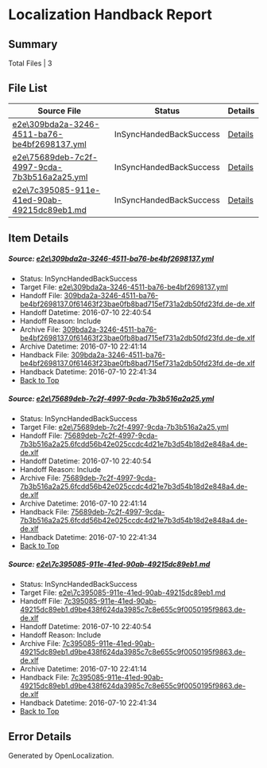 # <a name='report-top'></a> Localization Handback Report

## Summary
 Total Files | 3

## File List
 Source File | Status | Details 
 ----------- | ------ | ------- 
 [e2e\309bda2a-3246-4511-ba76-be4bf2698137.yml](https://github.com/OpenLocalizationTestOrg/oltest/blob/89299a014be2ab32db88b9067510ecb920bc8697/e2e/309bda2a-3246-4511-ba76-be4bf2698137.yml) | InSyncHandedBackSuccess | [Details](#39431d6c26847bcf3cf256603b0820385f14d1701)
 [e2e\75689deb-7c2f-4997-9cda-7b3b516a2a25.yml](https://github.com/OpenLocalizationTestOrg/oltest/blob/89299a014be2ab32db88b9067510ecb920bc8697/e2e/75689deb-7c2f-4997-9cda-7b3b516a2a25.yml) | InSyncHandedBackSuccess | [Details](#cf1270748923801a07e16d563b8c38adc34a6aa93)
 [e2e\7c395085-911e-41ed-90ab-49215dc89eb1.md](https://github.com/OpenLocalizationTestOrg/oltest/blob/89299a014be2ab32db88b9067510ecb920bc8697/e2e/7c395085-911e-41ed-90ab-49215dc89eb1.md) | InSyncHandedBackSuccess | [Details](#3528a9cc04c05bf788583749e2d54bbc416d41a14)

## Item Details
##### <a name='39431d6c26847bcf3cf256603b0820385f14d1701'></a> Source: [e2e\309bda2a-3246-4511-ba76-be4bf2698137.yml](https://github.com/OpenLocalizationTestOrg/oltest/blob/89299a014be2ab32db88b9067510ecb920bc8697/e2e/309bda2a-3246-4511-ba76-be4bf2698137.yml)
* Status: InSyncHandedBackSuccess
* Target File: [e2e\309bda2a-3246-4511-ba76-be4bf2698137.yml](https://github.com/OpenLocalizationTestOrg/oltest-dede-fly/blob/d71f9cc17562a97568469ec47116dc183adc1722/e2e/309bda2a-3246-4511-ba76-be4bf2698137.yml)
* Handoff File: [309bda2a-3246-4511-ba76-be4bf2698137.0f61463f23bae0fb8bad715ef731a2db50fd23fd.de-de.xlf](https://github.com/OpenLocalizationTestOrg/olhandoff-e2e/blob/81a20c264d6eac6536327d60eca68ee907bbbe61/ol-handoff/OpenLocalizationTestOrg/oltest-dede-fly/ci/ht/309bda2a-3246-4511-ba76-be4bf2698137.0f61463f23bae0fb8bad715ef731a2db50fd23fd.de-de.xlf)
* Handoff Datetime: 2016-07-10 22:40:54
* Handoff Reason: Include
* Archive File: [309bda2a-3246-4511-ba76-be4bf2698137.0f61463f23bae0fb8bad715ef731a2db50fd23fd.de-de.xlf](https://github.com/OpenLocalizationTestOrg/olhandoff-e2e/blob/4e79b1989ad595361be3fc448698e71cba96044f/ol-archive/OpenLocalizationTestOrg/oltest-dede-fly/ci/ht/309bda2a-3246-4511-ba76-be4bf2698137.0f61463f23bae0fb8bad715ef731a2db50fd23fd.de-de.xlf)
* Archive Datetime: 2016-07-10 22:41:14
* Handback File: [309bda2a-3246-4511-ba76-be4bf2698137.0f61463f23bae0fb8bad715ef731a2db50fd23fd.de-de.xlf](https://github.com/OpenLocalizationTestOrg/olhandback-e2e/blob/ac0dc9bd4598126d212af8fef104c8c2e2be89e8/ol-handback/OpenLocalizationTestOrg/oltest-dede-fly/ci/ht/309bda2a-3246-4511-ba76-be4bf2698137.0f61463f23bae0fb8bad715ef731a2db50fd23fd.de-de.xlf)
* Handback Datetime: 2016-07-10 22:41:34
* [Back to Top](#report-top)

##### <a name='cf1270748923801a07e16d563b8c38adc34a6aa93'></a> Source: [e2e\75689deb-7c2f-4997-9cda-7b3b516a2a25.yml](https://github.com/OpenLocalizationTestOrg/oltest/blob/89299a014be2ab32db88b9067510ecb920bc8697/e2e/75689deb-7c2f-4997-9cda-7b3b516a2a25.yml)
* Status: InSyncHandedBackSuccess
* Target File: [e2e\75689deb-7c2f-4997-9cda-7b3b516a2a25.yml](https://github.com/OpenLocalizationTestOrg/oltest-dede-fly/blob/d71f9cc17562a97568469ec47116dc183adc1722/e2e/75689deb-7c2f-4997-9cda-7b3b516a2a25.yml)
* Handoff File: [75689deb-7c2f-4997-9cda-7b3b516a2a25.6fcdd56b42e025ccdc4d21e7b3d54b18d2e848a4.de-de.xlf](https://github.com/OpenLocalizationTestOrg/olhandoff-e2e/blob/81a20c264d6eac6536327d60eca68ee907bbbe61/ol-handoff/OpenLocalizationTestOrg/oltest-dede-fly/ci/ht/75689deb-7c2f-4997-9cda-7b3b516a2a25.6fcdd56b42e025ccdc4d21e7b3d54b18d2e848a4.de-de.xlf)
* Handoff Datetime: 2016-07-10 22:40:54
* Handoff Reason: Include
* Archive File: [75689deb-7c2f-4997-9cda-7b3b516a2a25.6fcdd56b42e025ccdc4d21e7b3d54b18d2e848a4.de-de.xlf](https://github.com/OpenLocalizationTestOrg/olhandoff-e2e/blob/4e79b1989ad595361be3fc448698e71cba96044f/ol-archive/OpenLocalizationTestOrg/oltest-dede-fly/ci/ht/75689deb-7c2f-4997-9cda-7b3b516a2a25.6fcdd56b42e025ccdc4d21e7b3d54b18d2e848a4.de-de.xlf)
* Archive Datetime: 2016-07-10 22:41:14
* Handback File: [75689deb-7c2f-4997-9cda-7b3b516a2a25.6fcdd56b42e025ccdc4d21e7b3d54b18d2e848a4.de-de.xlf](https://github.com/OpenLocalizationTestOrg/olhandback-e2e/blob/ac0dc9bd4598126d212af8fef104c8c2e2be89e8/ol-handback/OpenLocalizationTestOrg/oltest-dede-fly/ci/ht/75689deb-7c2f-4997-9cda-7b3b516a2a25.6fcdd56b42e025ccdc4d21e7b3d54b18d2e848a4.de-de.xlf)
* Handback Datetime: 2016-07-10 22:41:34
* [Back to Top](#report-top)

##### <a name='3528a9cc04c05bf788583749e2d54bbc416d41a14'></a> Source: [e2e\7c395085-911e-41ed-90ab-49215dc89eb1.md](https://github.com/OpenLocalizationTestOrg/oltest/blob/89299a014be2ab32db88b9067510ecb920bc8697/e2e/7c395085-911e-41ed-90ab-49215dc89eb1.md)
* Status: InSyncHandedBackSuccess
* Target File: [e2e\7c395085-911e-41ed-90ab-49215dc89eb1.md](https://github.com/OpenLocalizationTestOrg/oltest-dede-fly/blob/d71f9cc17562a97568469ec47116dc183adc1722/e2e/7c395085-911e-41ed-90ab-49215dc89eb1.md)
* Handoff File: [7c395085-911e-41ed-90ab-49215dc89eb1.d9be438f624da3985c7c8e655c9f0050195f9863.de-de.xlf](https://github.com/OpenLocalizationTestOrg/olhandoff-e2e/blob/81a20c264d6eac6536327d60eca68ee907bbbe61/ol-handoff/OpenLocalizationTestOrg/oltest-dede-fly/ci/ht/7c395085-911e-41ed-90ab-49215dc89eb1.d9be438f624da3985c7c8e655c9f0050195f9863.de-de.xlf)
* Handoff Datetime: 2016-07-10 22:40:54
* Handoff Reason: Include
* Archive File: [7c395085-911e-41ed-90ab-49215dc89eb1.d9be438f624da3985c7c8e655c9f0050195f9863.de-de.xlf](https://github.com/OpenLocalizationTestOrg/olhandoff-e2e/blob/4e79b1989ad595361be3fc448698e71cba96044f/ol-archive/OpenLocalizationTestOrg/oltest-dede-fly/ci/ht/7c395085-911e-41ed-90ab-49215dc89eb1.d9be438f624da3985c7c8e655c9f0050195f9863.de-de.xlf)
* Archive Datetime: 2016-07-10 22:41:14
* Handback File: [7c395085-911e-41ed-90ab-49215dc89eb1.d9be438f624da3985c7c8e655c9f0050195f9863.de-de.xlf](https://github.com/OpenLocalizationTestOrg/olhandback-e2e/blob/ac0dc9bd4598126d212af8fef104c8c2e2be89e8/ol-handback/OpenLocalizationTestOrg/oltest-dede-fly/ci/ht/7c395085-911e-41ed-90ab-49215dc89eb1.d9be438f624da3985c7c8e655c9f0050195f9863.de-de.xlf)
* Handback Datetime: 2016-07-10 22:41:34
* [Back to Top](#report-top)


## Error Details

Generated by OpenLocalization.
